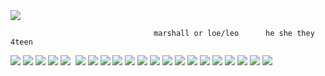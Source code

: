 
<img src="https://media.discordapp.net/attachments/1267171422275502165/1289354939080118343/224_Sem_Titulo_20240927193603.png?ex=66f884dc&is=66f7335c&hm=48dcc1a349a0ea2f16ec16a1182ad09daef95f86fd481495cb8e93e5ae367fae&"/>


                                    marshall or loe/leo      he she they      4teen 
                                         


<img src="https://media.discordapp.net/attachments/1267171422275502165/1289354939373584468/226_Sem_Titulo_20240927193519.png?ex=66f884dc&is=66f7335c&hm=441a70375e850c2f50b3ca23a052649bc76b4ece167b880514c55388c524720b&"/>                           <img src="https://media.discordapp.net/attachments/1267171422275502165/1289635098593067060/tumblr_py7mnxaJ8Q1xzybrpo4_100.png?ex=66f989c7&is=66f83847&hm=6635775a3ea918d627da94ddb3ab7bb013c176bae313c1e900b501914aea4d1c&">  <img src="https://media.discordapp.net/attachments/1267171422275502165/1289635098173509632/d1yamnq-5ff10dfb-6097-4ed5-986b-740d901e99bf.gif?ex=66f989c7&is=66f83847&hm=07882e5efb1f82ae3dca8d6bf8fc898e3c746ed4506ac6961a89742119f97aa4&">  <img src="https://media.discordapp.net/attachments/1267171422275502165/1289635097510678703/d6klt1x-efd275f3-6524-4f22-8b8c-efbedf711ab7.png?ex=66f989c7&is=66f83847&hm=ec972ad17ac30bfd1838281435369f72b6366c55f99d584e56448865155bb2f2&">  <img src="https://media.discordapp.net/attachments/1267171422275502165/1289635039662833715/gloomy_bear_stamp_by_bunsona-d9x76vr.png?ex=66f989b9&is=66f83839&hm=60806a2818e82c80bdf02e308a16ea1b1153caa99726a31706c7d588ca202c62&">  <img scr="https://media.discordapp.net/attachments/1267171422275502165/1289635040925581394/9f0b286a1976041cecb6f3bcac11829269935dc1.gif?ex=66f989ba&is=66f8383a&hm=3619b25864bd576fb54196c15b8bed71dad2457d318feb4fbaf255ae2521b5ff&"> <img src="https://media.discordapp.net/attachments/1267171422275502165/1289635038455136356/goreshit.png?ex=66f989b9&is=66f83839&hm=50805d4428223cbd36be0c2075d6fde6615f2a3817b411230d96f10e2c4debba&"> <img src="https://media.discordapp.net/attachments/1267171422275502165/1289635039948308560/dafnht5-ca423ea7-473c-4bb9-813e-ecfeea4cb2e6.gif?ex=66f989b9&is=66f83839&hm=a99fefa626f0b234483796205d1ab06b1bcdad1bab535dcc0b347cfc5224cd86&"> <img src="https://media.discordapp.net/attachments/1267171422275502165/1289635097749749913/rpgmakerfan.gif?ex=66f989c7&is=66f83847&hm=a9e627d37e6a602aca0d0f90b647d3edb3ef9e61a072a3d25115e3fcb5c9f2b2&"> <img src="https://media.discordapp.net/attachments/1267171422275502165/1289635037951688764/17c60735fe37a5ce05064f24ae0ab3abd800d446.gif?ex=66f989b9&is=66f83839&hm=49e720b92041b79868c0989d3ed122792602a767f0338f2bbac11c7cdd51d909&"> <img src="https://media.discordapp.net/attachments/1267171422275502165/1289635037641441454/23-20240603003753.png?ex=66f989b9&is=66f83839&hm=04c6bafb4273479823db64fc0de25e544f0f4ec90e1336c3d1adf758b30b657a&"> <img src="https://media.discordapp.net/attachments/1267171422275502165/1289635038715056148/48cb00b22a481168448e39efd6a53d3732cc9bad.gif?ex=66f989b9&is=66f83839&hm=0e6dc28691959b08c56c75cb5ae7092238d5ca4888803efd598e3d1f2e6974f8&"> <img src="https://media.discordapp.net/attachments/1267171422275502165/1289635039210115103/9831d0c8ef7b4cbfbaab3b925efb71d2f3c30f83.gif?ex=66f989b9&is=66f83839&hm=b66f706161bb4faff91d41efef0e3d2b8711589b34d1dcd3fa59ca2357a66c1e&"> <img src="https://media.discordapp.net/attachments/1267171422275502165/1289635098932809808/tumblr_psy6b5KnzB1xzybrpo2_100.gif?ex=66f989c7&is=66f83847&hm=ed6e3cd1a0bd3614f48980ea6b2120c1fe12902497eb1ab1cacc0f5041c467aa&"> <img src="https://media.discordapp.net/attachments/1267171422275502165/1289635037368680548/dbee998-af510b98-a616-4f1d-ba64-06f2ff5d0982.png?ex=66f989b9&is=66f83839&hm=3eba21518930bd138eafe382c7d727db6abdfc05c90f95568f09e4ca23bf8815&"> <img src="https://media.discordapp.net/attachments/1267171422275502165/1289635040447172820/d180ar4-48077897-84d6-45d3-9a0c-56fb450100f6.gif?ex=66f989b9&is=66f83839&hm=a149217556594410b4344d85e29dde860f5bf71d7dcb0836a8b61e620e032f9d&"> <img src="https://media.discordapp.net/attachments/1267171422275502165/1289635040925581394/9f0b286a1976041cecb6f3bcac11829269935dc1.gif?ex=66f989ba&is=66f8383a&hm=3619b25864bd576fb54196c15b8bed71dad2457d318feb4fbaf255ae2521b5ff&"> <img src="https://media.discordapp.net/attachments/1267171422275502165/1289641233525768234/dc8x923-7e1f932b-6b3f-4339-b52d-741f99f4ba83.png?ex=66f98f7e&is=66f83dfe&hm=4a6fa0e469ad9a6668eede7c9eb931fda563c637263630cc24897166ba7e132b&"> <img src="https://media.discordapp.net/attachments/1267171422275502165/1289641234117300296/d26bc3f2f216a5798cc1179e06e8d8edd51cc800.gifv.gif?ex=66f98f7e&is=66f83dfe&hm=712f4e1ce19dd93fcf87a7cb329cea00996cc21f377c97469e9ce94abb791ab1&"> <img src="https://media.discordapp.net/attachments/1267171422275502165/1289641233760653413/f30.gif?ex=66f98f7e&is=66f83dfe&hm=5bd4ab3ca670d51ca2f4ef23337c940ed8aedda81c45106839f1440b63dab21b&"> <img src="https://media.discordapp.net/attachments/1267171422275502165/1289641235186974740/eacd9413.gif?ex=66f98f7e&is=66f83dfe&hm=e3889538b596213de811730073a5f53e9d08582282983e53d3870407dee1af30&"> <img src="https://media.discordapp.net/attachments/1267171422275502165/1289641234603966484/minecraft.png?ex=66f98f7e&is=66f83dfe&hm=4db460f2d83c96150f7e202a9a82ba9efd69e97dbf729aca8ff410da11d27aea&">
